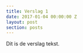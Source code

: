 ```yaml
---
title: Verslag 1
date: 2017-01-04 00:00:00 Z
layout: post
section: posts
---
```


Dit is de verslag tekst.
